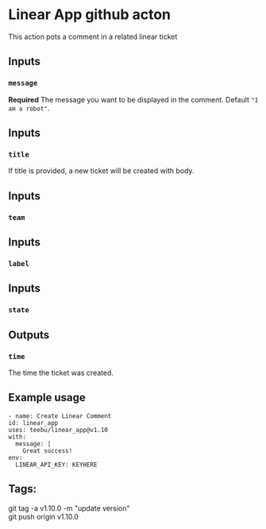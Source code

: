 # Linear App github acton

This action pots a comment in a related linear ticket

## Inputs

### `message`

**Required** The message you want to be displayed in the comment. Default `"I am a robot"`.

## Inputs

### `title`

If title is provided, a new ticket will be created with body.

## Inputs

### `team`

## Inputs

### `label`

## Inputs

### `state`


## Outputs

### `time`

The time the ticket was created.

## Example usage

```
- name: Create Linear Comment
id: linear_app
uses: teebu/linear_app@v1.10
with:
  message: |
    Great success!
env:
  LINEAR_API_KEY: KEYHERE
```

## Tags:
git tag -a v1.10.0 -m "update version"  
git push origin v1.10.0
